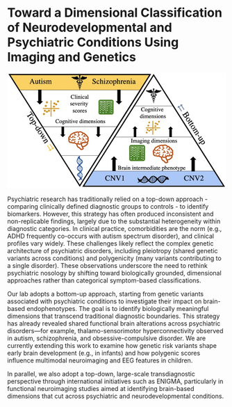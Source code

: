 # Toward a Dimensional Classification of Neurodevelopmental and Psychiatric Conditions Using Imaging and Genetics

![fMRI](_static/images/top_down.jpeg)

Psychiatric research has traditionally relied on a top-down approach - comparing clinically defined diagnostic groups to controls - to identify biomarkers. However, this strategy has often produced inconsistent and non-replicable findings, largely due to the substantial heterogeneity within diagnostic categories. In clinical practice, comorbidities are the norm (e.g., ADHD frequently co-occurs with autism spectrum disorder), and clinical profiles vary widely. These challenges likely reflect the complex genetic architecture of psychiatric disorders, including pleiotropy (shared genetic variants across conditions) and polygenicity (many variants contributing to a single disorder). These observations underscore the need to rethink psychiatric nosology by shifting toward biologically grounded, dimensional approaches rather than categorical symptom-based classifications.  

Our lab adopts a bottom-up approach, starting from genetic variants associated with psychiatric conditions to investigate their impact on brain-based endophenotypes. The goal is to identify biologically meaningful dimensions that transcend traditional diagnostic boundaries. This strategy has already revealed shared functional brain alterations across psychiatric disorders—for example, thalamo-sensorimotor hyperconnectivity observed in autism, schizophrenia, and obsessive-compulsive disorder. We are currently extending this work to examine how genetic risk variants shape early brain development (e.g., in infants) and how polygenic scores influence multimodal neuroimaging and EEG features in children.  

In parallel, we also adopt a top-down, large-scale transdiagnostic perspective through international initiatives such as ENIGMA, particularly in functional neuroimaging studies aimed at identifying brain-based dimensions that cut across psychiatric and neurodevelopmental conditions.
